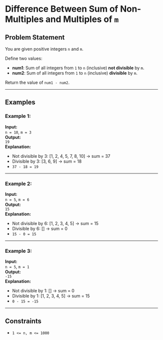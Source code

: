 # Difference Between Sum of Non-Multiples and Multiples of `m`

## Problem Statement

You are given positive integers `n` and `m`.

Define two values:

- **num1**: Sum of all integers from `1` to `n` (inclusive) **not divisible** by `m`.
- **num2**: Sum of all integers from `1` to `n` (inclusive) **divisible** by `m`.

Return the value of `num1 - num2`.

---

## Examples

### Example 1:
**Input:**  
`n = 10`, `m = 3`  
**Output:**  
`19`  
**Explanation:**  
- Not divisible by 3: [1, 2, 4, 5, 7, 8, 10] → sum = 37  
- Divisible by 3: [3, 6, 9] → sum = 18  
- `37 - 18 = 19`

---

### Example 2:
**Input:**  
`n = 5`, `m = 6`  
**Output:**  
`15`  
**Explanation:**  
- Not divisible by 6: [1, 2, 3, 4, 5] → sum = 15  
- Divisible by 6: [] → sum = 0  
- `15 - 0 = 15`

---

### Example 3:
**Input:**  
`n = 5`, `m = 1`  
**Output:**  
`-15`  
**Explanation:**  
- Not divisible by 1: [] → sum = 0  
- Divisible by 1: [1, 2, 3, 4, 5] → sum = 15  
- `0 - 15 = -15`

---

## Constraints

- `1 <= n, m <= 1000`
